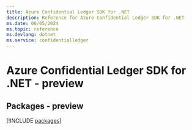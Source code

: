 ```yaml
---
title: Azure Confidential Ledger SDK for .NET
description: Reference for Azure Confidential Ledger SDK for .NET
ms.date: 06/05/2024
ms.topic: reference
ms.devlang: dotnet
ms.service: confidentialledger
---
```

# Azure Confidential Ledger SDK for .NET - preview
## Packages - preview
[!INCLUDE [packages](confidential-ledger-index.md)]